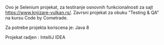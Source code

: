 Ovo je Selenium projekat, za testiranje osnovnih funkcionalnosti za sajt https://www.knjizare-vulkan.rs/. 
Zavrsni projekat za obuku "Testing & QA" na kursu Code by Cometrade.

Za potrebe projekta koriscena je: Java 8

Projekat radjen : IntelliJ IDEA
